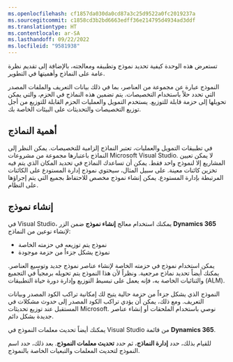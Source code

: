 ```yaml
---
ms.openlocfilehash: cf1857da030da0cd87a3c25d9522a0fc2019237a
ms.sourcegitcommit: c1858cd3b2bd6663edff36e214795d4934ad3ddf
ms.translationtype: HT
ms.contentlocale: ar-SA
ms.lasthandoff: 09/22/2022
ms.locfileid: "9581938"
---
```

تستعرض هذه الوحدة كيفية تحديد نموذج وتطبيقه ومعالجته، بالإضافة إلى تقديم نظرة عامة على النماذج وأهميتها في التطوير.

النموذج عبارة عن مجموعة من العناصر، بما في ذلك بيانات التعريف والملفات المصدر التي تحدد حلاً باستخدام التخصيصات. يتم تضمين هذه النماذج في الحزم، والتي يمكن تحويلها إلى حزمة قابلة للتوزيع. يستخدم التمويل والعمليات الحزم القابلة للتوزيع من أجل توزيع التخصيصات والتحديثات على البيئات الخاصة بك.

## <a name="importance-of-models"></a>أهمية النماذج

في تطبيقات التمويل والعمليات، تعتبر النماذج إلزامية للتخصيصات.
يمكن النظر إلى النماذج باعتبارها مجموعة من مشروعات Microsoft Visual Studio. لا يمكن تعيين المشاريع إلا لنموذج واحد فقط. يمكن أن تساعدك النماذج في تحديد المكان الذي يتم فيه تخزين كائنات معينة. على سبيل المثال، سيحتوي نموذج إدارة المستودع على الكائنات المرتبطة بإدارة المستودع. يمكن إنشاء نموذج مخصص للاحتفاظ بجميع التي يتم إجراؤها على النظام.
 
## <a name="create-a-model"></a>إنشاء نموذج

في Visual Studio، يمكنك استخدام معالج **إنشاء نموذج** ضمن الزر **Dynamics 365** لإنشاء نوعين من النماذج:

-   نموذج يتم توزيعه في حزمته الخاصة
-   نموذج يشكل جزءاً من حزمة موجودة

يمكن استخدام نموذج في حزمته الخاصة لإنشاء عناصر نموذج جديد وتوسيع العناصر. يمكنك أيضاً تحديد نماذج مرجعية. ونظراً لأن هذا النموذج يتم تحويله برمجياً في التجميع والثنائيات الخاصة به، فإنه يعمل على تبسيط التوزيع وإدارة دورة حياة التطبيقات (ALM).

النموذج الذي يشكل جزءاً من حزمة حالية يتيح لك إمكانية تراكب الكود المصدر وبيانات التعريف. ومع ذلك، يمكن أن يؤدي تراكب الكود المصدر إلى حدوث مشكلات في المستقبل عند توزيع تحديثات Microsoft. نوصي باستخدام الملحقات أو إنشاء عناصر جديدة بشكل دائم.

يمكنك أيضاً تحديث معلمات النموذج في Visual Studio من قائمة **Dynamics 365**.

للقيام بذلك، حدد **إدارة النماذج**، ثم حدد **تحديث معلمات النموذج**. بعد ذلك، حدد اسم النموذج لتحديث المعلمات والتبعيات الخاصة بالنموذج.
